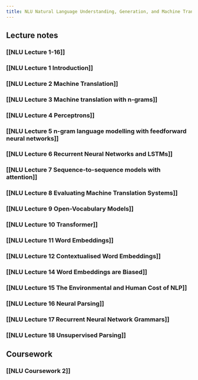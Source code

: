 ```yaml
---
title: NLU Natural Language Understanding, Generation, and Machine Translation
---
```


## Lecture notes

### [[NLU Lecture 1-16]]
### [[NLU Lecture 1 Introduction]]
### [[NLU Lecture 2 Machine Translation]]
### [[NLU Lecture 3 Machine translation with n-grams]]
### [[NLU Lecture 4 Perceptrons]]
### [[NLU Lecture 5 n-gram language modelling with feedforward neural networks]]
### [[NLU Lecture 6 Recurrent Neural Networks and LSTMs]]
### [[NLU Lecture 7 Sequence-to-sequence models with attention]]
### [[NLU Lecture 8 Evaluating Machine Translation Systems]]
### [[NLU Lecture 9 Open-Vocabulary Models]]
### [[NLU Lecture 10 Transformer]]
### [[NLU Lecture 11 Word Embeddings]]
### [[NLU Lecture 12 Contextualised Word Embeddings]]
### [[NLU Lecture 14 Word Embeddings are Biased]]
### [[NLU Lecture 15 The Environmental and Human Cost of NLP]]
### [[NLU Lecture 16 Neural Parsing]]
### [[NLU Lecture 17 Recurrent Neural Network Grammars]]
### [[NLU Lecture 18 Unsupervised Parsing]]
## Coursework
### [[NLU Coursework 2]]
##
